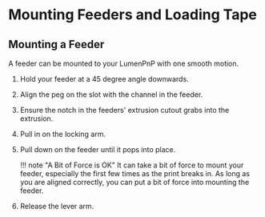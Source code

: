# Mounting Feeders and Loading Tape

## Mounting a Feeder

A feeder can be mounted to your LumenPnP with one smooth motion.

1. Hold your feeder at a 45 degree angle downwards.
2. Align the peg on the slot with the channel in the feeder.
3. Ensure the notch in the feeders' extrusion cutout grabs into the extrusion.
4. Pull in on the locking arm.
5. Pull down on the feeder until it pops into place.
   
    !!! note "A Bit of Force is OK"
        It can take a bit of force to mount your feeder, especially the first few times as the print breaks in. As long as you are aligned correctly, you can put a bit of force into mounting the feeder.

6. Release the lever arm.


